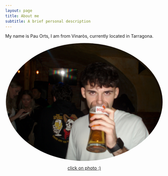 ```yaml
---
layout: page
title: About me
subtitle: A brief personal description
---
```


My name is Pau Orts, I am from Vinaròs, currently located in Tarragona.


<a href="aboutme-details">
  <img src="/images/beeeer.JPG" alt="Just a chill guy with a beer" style="display: block; margin: 0 auto; max-width: 500px; border-radius: 70%;">
</a>

<p style="text-align: center;"><a href="aboutme-details">click on photo ;)</a></p>
